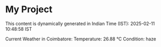 # My Project

This content is dynamically generated in Indian Time (IST): 2025-02-11 10:48:58 IST


Current Weather in Coimbatore:
Temperature: 26.88 °C
Condition: haze
